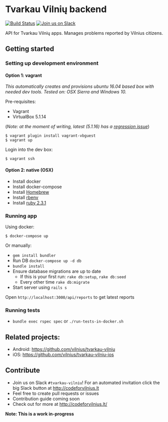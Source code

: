 # Tvarkau Vilnių backend

[![Build Status](https://travis-ci.org/vilnius/tvarkau-vilniu-ms.svg)](https://travis-ci.org/vilnius/tvarkau-vilniu-ms)
[![Join us on Slack](http://c4v.herokuapp.com/badge.svg)](http://c4v.herokuapp.com/)

API for Tvarkau Vilnių apps. Manages problems reported by Vilnius citizens.

## Getting started

### Setting up development environment

#### Option 1: vagrant

_This automatically creates and provisions ubuntu 16.04 based box with needed dev tools. Tested on: OSX Sierra and Windows 10._

Pre-requisites:

- Vagrant
- VirtualBox 5.1.14

(_Note: at the moment of writing, latest (5.1.16) has a [regression issue](https://www.virtualbox.org/ticket/14651)_)

```
$ vagrant plugin install vagrant-vbguest
$ vagrant up
```

Login into the dev box:

```
$ vagrant ssh
```

#### Option 2: native (OSX)

- Install docker
- Install docker-compose
- Install [Homebrew](https://brew.sh/)
- Install [rbenv](https://github.com/rbenv/rbenv#homebrew-on-mac-os-x) 
- Install [ruby 2.3.1](https://gorails.com/setup/osx/10.12-sierra) 

### Running app

Using docker:

```
$ docker-compose up
```

Or manually:

- `gem install bundler`
- Run DB `docker-compose up -d db`
- `bundle install`
- Ensure database migrations are up to date
    - If this is your first run: `rake db:setup`, `rake db:seed`
    - Every other time `rake db:migrate`
- Start server using `rails s`

Open `http://localhost:3000/api/reports` to get latest reports

### Running tests

- `bundle exec rspec spec` or `./run-tests-in-docker.sh`

## Related projects:

- Android: https://github.com/vilnius/tvarkau-vilniu
- iOS: https://github.com/vilnius/tvarkau-vilniu-ios

## Contribute

- Join us on Slack `#tvarkau-vilniu`! For an automated invitation click the big Slack button at http://codeforvilnius.lt
- Feel free to create pull requests or issues
- Contribution guide coming soon
- Check out for more at http://codeforvilnius.lt/

**Note: This is a work in-progress**

